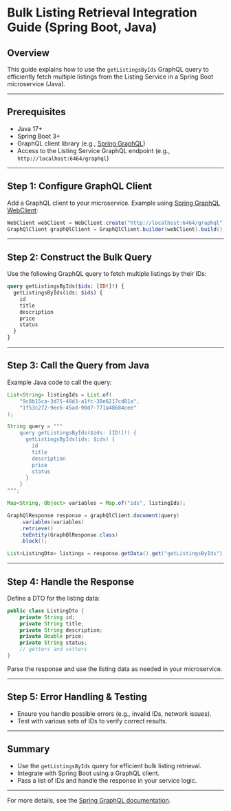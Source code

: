 # Bulk Listing Retrieval Integration Guide (Spring Boot, Java)

## Overview
This guide explains how to use the `getListingsByIds` GraphQL query to efficiently fetch multiple listings from the Listing Service in a Spring Boot microservice (Java).

---

## Prerequisites
- Java 17+
- Spring Boot 3+
- GraphQL client library (e.g., [Spring GraphQL](https://docs.spring.io/spring-graphql/docs/current/reference/html/))
- Access to the Listing Service GraphQL endpoint (e.g., `http://localhost:6464/graphql`)

---

## Step 1: Configure GraphQL Client

Add a GraphQL client to your microservice. Example using [Spring GraphQL WebClient](https://docs.spring.io/spring-graphql/docs/current/reference/html/#webclient):

```java
WebClient webClient = WebClient.create("http://localhost:6464/graphql");
GraphQlClient graphQlClient = GraphQlClient.builder(webClient).build();
```

---

## Step 2: Construct the Bulk Query

Use the following GraphQL query to fetch multiple listings by their IDs:

```graphql
query getListingsByIds($ids: [ID!]!) {
  getListingsByIds(ids: $ids) {
    id
    title
    description
    price
    status
  }
}
```

---

## Step 3: Call the Query from Java

Example Java code to call the query:

```java
List<String> listingIds = List.of(
    "9c8b15ca-3d75-48d3-a1fc-38e6217cd81a",
    "1f53c272-9ec6-45ad-90d7-771a48684cee"
);

String query = """
    query getListingsByIds($ids: [ID!]!) {
      getListingsByIds(ids: $ids) {
        id
        title
        description
        price
        status
      }
    }
""";

Map<String, Object> variables = Map.of("ids", listingIds);

GraphQlResponse response = graphQlClient.document(query)
    .variables(variables)
    .retrieve()
    .toEntity(GraphQlResponse.class)
    .block();

List<ListingDto> listings = response.getData().get("getListingsByIds");
```

---

## Step 4: Handle the Response

Define a DTO for the listing data:

```java
public class ListingDto {
    private String id;
    private String title;
    private String description;
    private Double price;
    private String status;
    // getters and setters
}
```

Parse the response and use the listing data as needed in your microservice.

---

## Step 5: Error Handling & Testing
- Ensure you handle possible errors (e.g., invalid IDs, network issues).
- Test with various sets of IDs to verify correct results.

---

## Summary
- Use the `getListingsByIds` query for efficient bulk listing retrieval.
- Integrate with Spring Boot using a GraphQL client.
- Pass a list of IDs and handle the response in your service logic.

---

For more details, see the [Spring GraphQL documentation](https://docs.spring.io/spring-graphql/docs/current/reference/html/).
